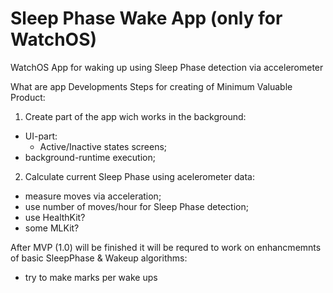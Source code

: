 # Sleep Phase Wake App (only for WatchOS)

WatchOS App for waking up using Sleep Phase detection via accelerometer

What are app Developments Steps for creating of Minimum Valuable Product:

1) Create part of the app wich works in the background:
 - UI-part:
    * Active/Inactive states screens;
 - background-runtime execution;

2) Calculate current Sleep Phase using acelerometer data:
 - measure moves via acceleration;
 - use number of moves/hour for Sleep Phase detection;
 - use HealthKit?
 - some MLKit?

After MVP (1.0) will be finished it will be requred to work on enhancmemnts of basic SleepPhase & Wakeup algorithms:
- try to make marks per wake ups
